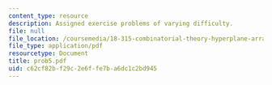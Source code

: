 ```yaml
---
content_type: resource
description: Assigned exercise problems of varying difficulty.
file: null
file_location: /coursemedia/18-315-combinatorial-theory-hyperplane-arrangements-fall-2004/c62cf82bf29c2e6ffe7ba6dc1c2bd945_prob5.pdf
file_type: application/pdf
resourcetype: Document
title: prob5.pdf
uid: c62cf82b-f29c-2e6f-fe7b-a6dc1c2bd945
---
```

